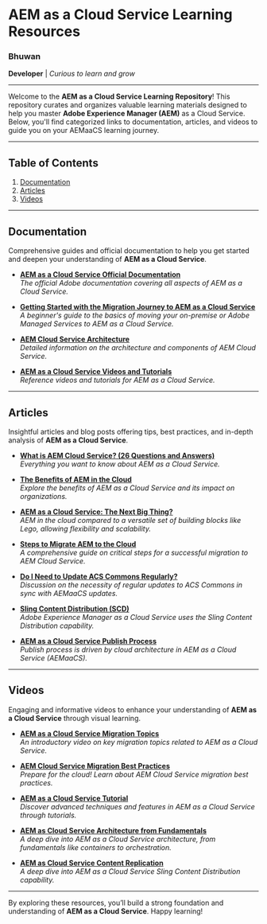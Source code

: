 # AEM as a Cloud Service Learning Resources

### Bhuwan  
**Developer** | *Curious to learn and grow*  

---

Welcome to the **AEM as a Cloud Service Learning Repository**! This repository curates and organizes valuable learning materials designed to help you master **Adobe Experience Manager (AEM)** as a Cloud Service. Below, you'll find categorized links to documentation, articles, and videos to guide you on your AEMaaCS learning journey.

---

## Table of Contents

1. [Documentation](#documentation)  
2. [Articles](#articles)  
3. [Videos](#videos)  

---

## Documentation

Comprehensive guides and official documentation to help you get started and deepen your understanding of **AEM as a Cloud Service**.

- [**AEM as a Cloud Service Official Documentation**](https://experienceleague.adobe.com/docs/experience-manager-cloud-service.html)  
  *The official Adobe documentation covering all aspects of AEM as a Cloud Service.*
  
- [**Getting Started with the Migration Journey to AEM as a Cloud Service**](https://experienceleague.adobe.com/en/docs/experience-manager-cloud-service/content/migration-journey/getting-started)  
  *A beginner's guide to the basics of moving your on-premise or Adobe Managed Services to AEM as a Cloud Service.*
  
- [**AEM Cloud Service Architecture**](https://experienceleague.adobe.com/en/docs/experience-manager-cloud-service/content/overview/architecture)  
  *Detailed information on the architecture and components of AEM Cloud Service.*
  
- [**AEM as a Cloud Service Videos and Tutorials**](https://experienceleague.adobe.com/en/docs/experience-manager-learn/cloud-service/overview)  
  *Reference videos and tutorials for AEM as a Cloud Service.*

---

## Articles

Insightful articles and blog posts offering tips, best practices, and in-depth analysis of **AEM as a Cloud Service**.

- [**What is AEM Cloud Service? (26 Questions and Answers)**](https://one-inside.com/aem-cloud-service/)  
  *Everything you want to know about AEM as a Cloud Service.*
  
- [**The Benefits of AEM in the Cloud**](https://www.oshyn.com/blog/aem-as-a-cloud-service)  
  *Explore the benefits of AEM as a Cloud Service and its impact on organizations.*
  
- [**AEM as a Cloud Service: The Next Big Thing?**](https://www.grazitti.com/blog/aem-as-a-cloud-service-the-next-big-thing/)  
  *AEM in the cloud compared to a versatile set of building blocks like Lego, allowing flexibility and scalability.*

- [**Steps to Migrate AEM to the Cloud**](https://one-inside.com/aem-cloud-service/migrate-aem-onprem-to-cloud/)  
  *A comprehensive guide on critical steps for a successful migration to AEM Cloud Service.*
  
- [**Do I Need to Update ACS Commons Regularly?**](https://experienceleaguecommunities.adobe.com/t5/adobe-experience-manager/aemaacs-acs-commons-do-i-need-to-update-acs-commons-regularly/m-p/692495/)  
  *Discussion on the necessity of regular updates to ACS Commons in sync with AEMaaCS updates.*

- [**Sling Content Distribution (SCD)**](https://experienceleague.adobe.com/en/docs/experience-manager-cloud-service/content/operations/replication/)  
  *Adobe Experience Manager as a Cloud Service uses the Sling Content Distribution capability.*

- [**AEM as a Cloud Service Publish Process**](https://blogs.perficient.com/2023/10/12/aem-as-a-cloud-service-publish-process/)  
  *Publish process is driven by cloud architecture in AEM as a Cloud Service (AEMaaCS).*

---

## Videos

Engaging and informative videos to enhance your understanding of **AEM as a Cloud Service** through visual learning.

- [**AEM as a Cloud Service Migration Topics**](https://www.youtube.com/@atypicaldigital)  
  *An introductory video on key migration topics related to AEM as a Cloud Service.*
  
- [**AEM Cloud Service Migration Best Practices**](https://www.youtube.com/watch?v=7BnKSQHk13I)  
  *Prepare for the cloud! Learn about AEM Cloud Service migration best practices.*
  
- [**AEM as a Cloud Service Tutorial**](https://youtube.com/playlist?list=PLp5chFE3m-o0P29sewKQTQ7UEyeOHTUwa&si=Q6cxmXHTf9qpFk4I)  
  *Discover advanced techniques and features in AEM as a Cloud Service through tutorials.*

- [**AEM as Cloud Service Architecture from Fundamentals**](https://www.youtube.com/watch?v=GGXypwY_Dmc)  
  *A deep dive into AEM as a Cloud Service architecture, from fundamentals like containers to orchestration.*

- [**AEM as Cloud Service Content Replication**](https://www.youtube.com/watch?v=_O4wLuKCeYw)  
  *A deep dive into AEM as a Cloud Service Sling Content Distribution capability.*

---

By exploring these resources, you’ll build a strong foundation and understanding of **AEM as a Cloud Service**. Happy learning!

